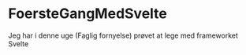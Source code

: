 # FoersteGangMedSvelte
Jeg har i denne uge (Faglig fornyelse) prøvet at lege med frameworket Svelte
